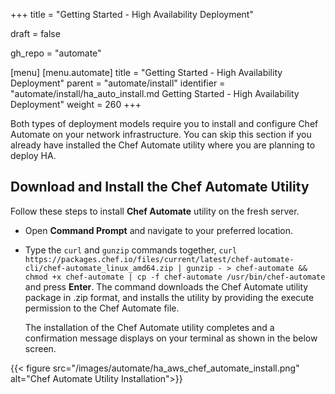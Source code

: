 +++
title = "Getting Started - High Availability Deployment"

draft = false

gh_repo = "automate"

[menu]
  [menu.automate]
    title = "Getting Started - High Availability Deployment"
    parent = "automate/install"
    identifier = "automate/install/ha_auto_install.md Getting Started - High Availability Deployment"
    weight = 260
+++

Both types of deployment models require you to install and configure Chef Automate on your network infrastructure. You can skip this section if you already have installed the Chef Automate utility where you are planning to deploy HA.

## Download and Install the Chef Automate Utility

Follow these steps to install **Chef Automate** utility on the fresh server.

- Open **Command Prompt** and navigate to your preferred location.
- Type the `curl` and `gunzip` commands together, `curl https://packages.chef.io/files/current/latest/chef-automate-cli/chef-automate_linux_amd64.zip | gunzip - > chef-automate && chmod +x chef-automate | cp -f chef-automate /usr/bin/chef-automate` and press **Enter**. The command downloads the Chef Automate utility package in .zip format, and installs the utility by providing the execute permission to the Chef Automate file.

  The installation of the Chef Automate utility completes and a confirmation message displays on your terminal as shown in the below screen.

{{< figure src="/images/automate/ha_aws_chef_automate_install.png" alt="Chef Automate Utility Installation">}}
